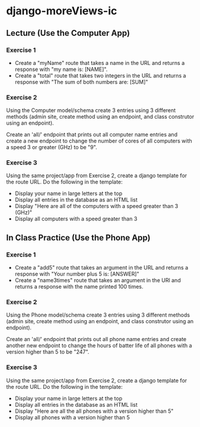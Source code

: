 # django-moreViews-ic

## Lecture (Use the Computer App)

### Exercise 1
- Create a "myName" route that takes a name in the URL and returns a response with "my name is: [NAME]".
- Create a "total" route that takes two integers in the URL and returns a response with "The sum of both numbers are: [SUM]"

### Exercise 2
Using the Computer model/schema create 3 entries using 3 different methods (admin site, create method using an endpoint, and class construtor using an endpoint).

Create an 'all/' endpoint that prints out all computer name entries and create a new endpoint to change the number of cores of all computers with a speed 3 or greater (GHz) to be "9".

### Exercise 3
Using the same project/app from Exercise 2, create a django template for the route URL. Do the following in the template:
- Display your name in large letters at the top
- Display all entries in the database as an HTML list
- Display "Here are all of the computers with a speed greater than 3 (GHz)"
- Display all computers with a speed greater than 3

## In Class Practice (Use the Phone App)

### Exercise 1
- Create a "add5" route that takes an argument in the URL and returns a response with "Your number plus 5 is: [ANSWER]"
- Create a "name3times" route that takes an argument in the URl and returns a response with the name printed 100 times.

### Exercise 2
Using the Phone model/schema create 3 entries using 3 different methods (admin site, create method using an endpoint, and class construtor using an endpoint).

Create an 'all/' endpoint that prints out all phone name entries and create another new endpoint to change the hours of batter life of all phones with a version higher than 5 to be "247".

### Exercise 3
Using the same project/app from Exercise 2, create a django template for the route URL. Do the following in the template:
- Display your name in large letters at the top
- Display all entries in the database as an HTML list
- Display "Here are all the all phones with a version higher than 5"
- Display all phones with a version higher than 5
